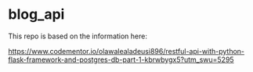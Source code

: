 # blog_api

This repo is based on the information here:

https://www.codementor.io/olawalealadeusi896/restful-api-with-python-flask-framework-and-postgres-db-part-1-kbrwbygx5?utm_swu=5295

